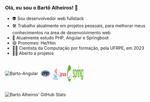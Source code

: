 ### Olá, eu sou o Bartô Alheiros! 👋
- 👽 Sou desenvolvedor web fullstack
- 🛠 Trabalho atualmente em projetos pessoais, para melhorar meus conhecimentos na área de desenvolvimento web
- 🌱 Atualmente estudo PHP, Angular e Springboot
- 😄 Pronomes: He/Him
- 👨‍🎓 Cientista da Computação por formação, pela UFRPE, em 2023
- 🕵️‍♀️ Aberto a projetos

<div style="display: inline_block"><br>
  <img align="center" alt="Barto-Angular" height="30" width="30" src="https://angular.io/assets/images/logos/angular/angular.png">
  <img align="center" alt="Barto-PHP" height="40" width="40" src="./img/php-logo.png">
  <img align="center" alt="Barto-Java" height="45" width="45" src="./img/java-logo.png">
  <img align="center" alt="Barto-Spring" height="55" width="55" src="./img/spring-logo.svg">
</div>

<br />

<div style="display: inline_block"><br>
  <img align="left" alt="Barto Alheiros' GitHub Stats" src="https://readme-stats-bartoalheiros.vercel.app/api?username=bartoalheiros&show_icons=true&hide_border=false&title_color=ff652f&icon_color=FFE400&bg_color=09131B&text_color=ffffff&border_color=0c1a25" />
<div>
